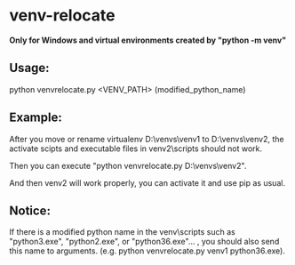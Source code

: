 # venv-relocate

**Only for Windows and virtual environments created by "python -m venv"**

## Usage: 

python venvrelocate.py <VENV_PATH> (modified_python_name)

## Example:

After you move or rename virtualenv D:\venvs\venv1 to D:\venvs\venv2, the activate scipts and executable files in venv2\scripts should not work.

Then you can execute "python venvrelocate.py D:\venvs\venv2".

And then venv2 will work properly, you can activate it and use pip as usual.

## Notice:

If there is a modified python name in the venv\scripts such as "python3.exe", "python2.exe", or "python36.exe"... , you should also send this name to arguments. (e.g. python venvrelocate.py venv1 python36.exe).